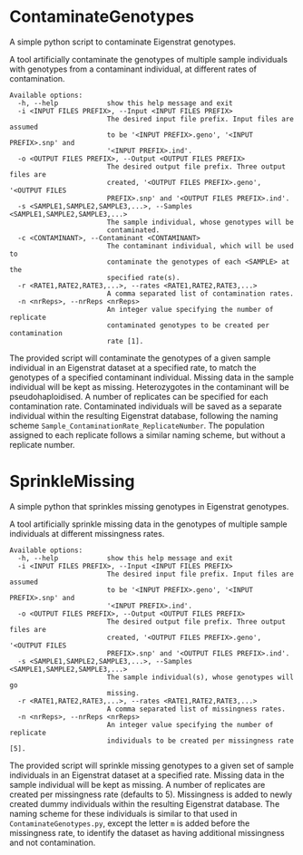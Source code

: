 # ContaminateGenotypes
A simple python script to contaminate Eigenstrat genotypes. 

A tool artificially contaminate the genotypes of multiple sample individuals 
with genotypes from a contaminant individual, at different rates of contamination.

```
Available options:
  -h, --help            show this help message and exit
  -i <INPUT FILES PREFIX>, --Input <INPUT FILES PREFIX>
                        The desired input file prefix. Input files are assumed
                        to be '<INPUT PREFIX>.geno', '<INPUT PREFIX>.snp' and
                        '<INPUT PREFIX>.ind'.
  -o <OUTPUT FILES PREFIX>, --Output <OUTPUT FILES PREFIX>
                        The desired output file prefix. Three output files are
                        created, '<OUTPUT FILES PREFIX>.geno', '<OUTPUT FILES
                        PREFIX>.snp' and '<OUTPUT FILES PREFIX>.ind'.
  -s <SAMPLE1,SAMPLE2,SAMPLE3,...>, --Samples <SAMPLE1,SAMPLE2,SAMPLE3,...>
                        The sample individual, whose genotypes will be
                        contaminated.
  -c <CONTAMINANT>, --Contaminant <CONTAMINANT>
                        The contaminant individual, which will be used to
                        contaminate the genotypes of each <SAMPLE> at the
                        specified rate(s).
  -r <RATE1,RATE2,RATE3,...>, --rates <RATE1,RATE2,RATE3,...>
                        A comma separated list of contamination rates.
  -n <nrReps>, --nrReps <nrReps>
                        An integer value specifying the number of replicate
                        contaminated genotypes to be created per contamination
                        rate [1].
```

The provided script will contaminate the genotypes of a given sample individual 
in an Eigenstrat dataset at a specified rate, to match the genotypes of a 
specified contaminant individual. Missing data in the sample individual will be 
kept as missing. Heterozygotes in the contaminant will be pseudohaploidised. A 
number of replicates can be specified for each contamination rate. Contaminated 
individuals will be saved as a separate individual within the resulting 
Eigenstrat database, following the naming scheme ``Sample_ContaminationRate_ReplicateNumber``. 
The population assigned to each replicate follows a similar naming scheme, but without a replicate number.

# SprinkleMissing
A simple python that sprinkles missing genotypes in Eigenstrat genotypes.

A tool artificially sprinkle missing data in the genotypes of multiple sample
individuals at different missingness rates.

```
Available options:
  -h, --help            show this help message and exit
  -i <INPUT FILES PREFIX>, --Input <INPUT FILES PREFIX>
                        The desired input file prefix. Input files are assumed
                        to be '<INPUT PREFIX>.geno', '<INPUT PREFIX>.snp' and
                        '<INPUT PREFIX>.ind'.
  -o <OUTPUT FILES PREFIX>, --Output <OUTPUT FILES PREFIX>
                        The desired output file prefix. Three output files are
                        created, '<OUTPUT FILES PREFIX>.geno', '<OUTPUT FILES
                        PREFIX>.snp' and '<OUTPUT FILES PREFIX>.ind'.
  -s <SAMPLE1,SAMPLE2,SAMPLE3,...>, --Samples <SAMPLE1,SAMPLE2,SAMPLE3,...>
                        The sample individual(s), whose genotypes will go
                        missing.
  -r <RATE1,RATE2,RATE3,...>, --rates <RATE1,RATE2,RATE3,...>
                        A comma separated list of missingness rates.
  -n <nrReps>, --nrReps <nrReps>
                        An integer value specifying the number of replicate
                        individuals to be created per missingness rate [5].
```

The provided script will sprinkle missing genotypes to a given set of sample individuals 
in an Eigenstrat dataset at a specified rate. Missing data in the sample individual will be 
kept as missing. A number of replicates are created per missingness rate (defaults to 5). 
Missingness is added to newly created dummy individuals within the resulting Eigenstrat 
database. The naming scheme for these individuals is similar to that used in ``ContaminateGenotypes.py``, 
except the letter ``m`` is added before the missingness rate, to identify the dataset as 
having additional missingness and not contamination.
